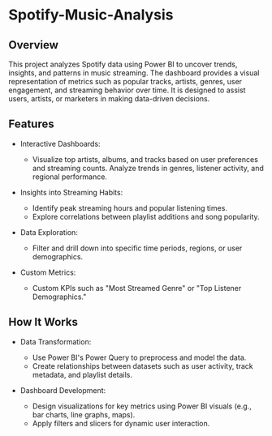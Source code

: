 # Spotify-Music-Analysis

## Overview

This project analyzes Spotify data using Power BI to uncover trends, insights, and patterns in music streaming. The dashboard provides a visual representation of metrics such as popular tracks, artists, genres, user engagement, and streaming behavior over time. It is designed to assist users, artists, or marketers in making data-driven decisions.


## Features
  
   * Interactive Dashboards:
       
       * Visualize top artists, albums, and tracks based on user preferences and streaming counts.
         Analyze trends in genres, listener activity, and regional performance.
   
   * Insights into Streaming Habits:
        * Identify peak streaming hours and popular listening times.
        * Explore correlations between playlist additions and song popularity.
  
   * Data Exploration:
        * Filter and drill down into specific time periods, regions, or user demographics.
  
   *  Custom Metrics:
        * Custom KPIs such as "Most Streamed Genre" or "Top Listener Demographics."

## How It Works
 
   * Data Transformation:
      * Use Power BI's Power Query to preprocess and model the data.
      * Create relationships between datasets such as user activity, track metadata, and playlist details.

   * Dashboard Development:
      * Design visualizations for key metrics using Power BI visuals (e.g., bar charts, line graphs, maps).
      * Apply filters and slicers for dynamic user interaction.
